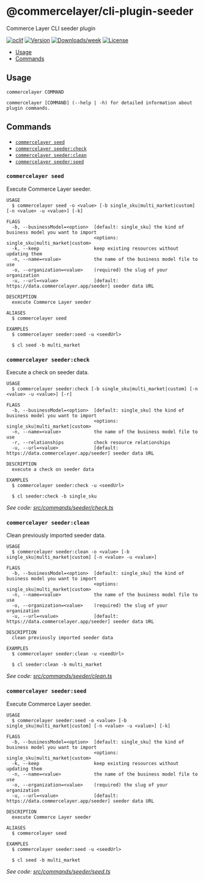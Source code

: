 # @commercelayer/cli-plugin-seeder

Commerce Layer CLI seeder plugin

[![oclif](https://img.shields.io/badge/cli-oclif-brightgreen.svg)](https://oclif.io)
[![Version](https://img.shields.io/npm/v/@commercelayer/cli-plugin-seeder.svg)](https://npmjs.org/package/@commercelayer/cli-plugin-seeder)
[![Downloads/week](https://img.shields.io/npm/dw/@commercelayer/cli-plugin-seeder.svg)](https://npmjs.org/package/@commercelayer/cli-plugin-seeder)
[![License](https://img.shields.io/npm/l/@commercelayer/cli-plugin-seeder.svg)](https://github.com/commercelayer/cli-plugin-seeder/blob/master/package.json)

<!-- toc -->

* [Usage](#usage)
* [Commands](#commands)
<!-- tocstop -->
## Usage
<!-- usage -->

```sh-session
commercelayer COMMAND

commercelayer [COMMAND] (--help | -h) for detailed information about plugin commands.
```
<!-- usagestop -->
## Commands
<!-- commands -->

* [`commercelayer seed`](#commercelayer-seed)
* [`commercelayer seeder:check`](#commercelayer-seedercheck)
* [`commercelayer seeder:clean`](#commercelayer-seederclean)
* [`commercelayer seeder:seed`](#commercelayer-seederseed)

### `commercelayer seed`

Execute Commerce Layer seeder.

```sh-session
USAGE
  $ commercelayer seed -o <value> [-b single_sku|multi_market|custom] [-n <value> -u <value>] [-k]

FLAGS
  -b, --businessModel=<option>  [default: single_sku] the kind of business model you want to import
                                <options: single_sku|multi_market|custom>
  -k, --keep                    keep existing resources without updating them
  -n, --name=<value>            the name of the business model file to use
  -o, --organization=<value>    (required) the slug of your organization
  -u, --url=<value>             [default: https://data.commercelayer.app/seeder] seeder data URL

DESCRIPTION
  execute Commerce Layer seeder

ALIASES
  $ commercelayer seed

EXAMPLES
  $ commercelayer seeder:seed -u <seedUrl>

  $ cl seed -b multi_market
```

### `commercelayer seeder:check`

Execute a check on seeder data.

```sh-session
USAGE
  $ commercelayer seeder:check [-b single_sku|multi_market|custom] [-n <value> -u <value>] [-r]

FLAGS
  -b, --businessModel=<option>  [default: single_sku] the kind of business model you want to import
                                <options: single_sku|multi_market|custom>
  -n, --name=<value>            the name of the business model file to use
  -r, --relationships           check resource relationships
  -u, --url=<value>             [default: https://data.commercelayer.app/seeder] seeder data URL

DESCRIPTION
  execute a check on seeder data

EXAMPLES
  $ commercelayer seeder:check -u <seedUrl>

  $ cl seeder:check -b single_sku
```

_See code: [src/commands/seeder/check.ts](https://github.com/commercelayer/commercelayer-cli-plugin-seeder/blob/main/src/commands/seeder/check.ts)_

### `commercelayer seeder:clean`

Clean previously imported seeder data.

```sh-session
USAGE
  $ commercelayer seeder:clean -o <value> [-b single_sku|multi_market|custom] [-n <value> -u <value>]

FLAGS
  -b, --businessModel=<option>  [default: single_sku] the kind of business model you want to import
                                <options: single_sku|multi_market|custom>
  -n, --name=<value>            the name of the business model file to use
  -o, --organization=<value>    (required) the slug of your organization
  -u, --url=<value>             [default: https://data.commercelayer.app/seeder] seeder data URL

DESCRIPTION
  clean previously imported seeder data

EXAMPLES
  $ commercelayer seeder:clean -u <seedUrl>

  $ cl seeder:clean -b multi_market
```

_See code: [src/commands/seeder/clean.ts](https://github.com/commercelayer/commercelayer-cli-plugin-seeder/blob/main/src/commands/seeder/clean.ts)_

### `commercelayer seeder:seed`

Execute Commerce Layer seeder.

```sh-session
USAGE
  $ commercelayer seeder:seed -o <value> [-b single_sku|multi_market|custom] [-n <value> -u <value>] [-k]

FLAGS
  -b, --businessModel=<option>  [default: single_sku] the kind of business model you want to import
                                <options: single_sku|multi_market|custom>
  -k, --keep                    keep existing resources without updating them
  -n, --name=<value>            the name of the business model file to use
  -o, --organization=<value>    (required) the slug of your organization
  -u, --url=<value>             [default: https://data.commercelayer.app/seeder] seeder data URL

DESCRIPTION
  execute Commerce Layer seeder

ALIASES
  $ commercelayer seed

EXAMPLES
  $ commercelayer seeder:seed -u <seedUrl>

  $ cl seed -b multi_market
```

_See code: [src/commands/seeder/seed.ts](https://github.com/commercelayer/commercelayer-cli-plugin-seeder/blob/main/src/commands/seeder/seed.ts)_
<!-- commandsstop -->
